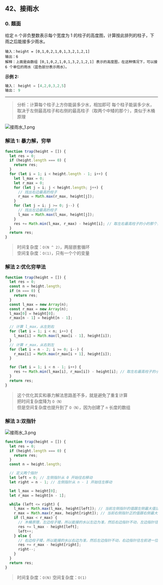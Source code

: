 ## 42、接雨水

### 0. 题面

给定 n 个非负整数表示每个宽度为 1 的柱子的高度图，计算按此排列的柱子，下雨之后能接多少雨水。

```
输入：height = [0,1,0,2,1,0,1,3,2,1,2,1]
输出：6
解释：上面是由数组 [0,1,0,2,1,0,1,3,2,1,2,1] 表示的高度图，在这种情况下，可以接 6 个单位的雨水（蓝色部分表示雨水）。
```

**示例 2:**

```javascript
输入： height = [4,2,0,3,2,5]
输出： 9
```

---

> 分析：计算每个柱子上方你能装多少水，相加即可
> 每个柱子能装多少水，取决于左侧最高柱子和右侧的最高柱子（取两个中矮的那个），类似于木桶原理

![接雨水_1.png](https://p1-juejin.byteimg.com/tos-cn-i-k3u1fbpfcp/35f2a87e4f6d4559b0616227820341b5~tplv-k3u1fbpfcp-watermark.image?)

### **解法 1: 暴力解，穷举**

```js
function trap(height = []) {
  let res = 0;
  if (height.length === 0) {
    return res;
  }
  for (let i = 1; i < height.length - 1; i++) {
    let l_max = 0;
    let r_max = 0;
    for (let j = i; j < height.length; j++) {
      // 找出右边最高的柱子
      r_max = Math.max(r_max, height[j]);
    }
    for (let j = i; j >= 0; j--) {
      // 找出左边最高的柱子
      l_max = Math.max(l_max, height[j]);
    }
    res += Math.min(l_max, r_max) - height[i]; // 取左右最高柱子的小的那个，减去自己的高度
  }
  return res;
}
```

> 时间复杂度：`O(N ^ 2)`，两层嵌套循环\
> 空间复杂度：`O(1)`，只有一个个的变量

### **解法 2:优化穷举法**

```js
function trap(height = []) {
  let res = 0;
  const n = height.length;
  if (n === 0) {
    return res;
  }
  const l_max = new Array(n);
  const r_max = new Array(n);
  l_max[0] = height[0];
  r_max[n - 1] = height[n - 1];

  // 计算 l_max，从左到右
  for (let i = 1; i < n; i++) {
    l_max[i] = Math.max(l_max[i - 1], height[i]);
  }
  // 计算 r_max，从右到左
  for (let i = n - 2; i >= 0; i--) {
    r_max[i] = Math.max(r_max[i + 1], height[i]);
  }

  for (let i = 1; i < n - 1; i++) {
    res += Math.min(l_max[i], r_max[i]) - height[i]; // 取左右最高柱子的小的那个，减去自己的高度
  }
  return res;
}
```

> 这个优化其实和暴力解法思路差不多，就是避免了重复计算\
> 把时间复杂度降为 `O（N）`\
> 但是空间复杂度也提升到了 `O（N）`，因为创建了 `n` 长度的数组

### **解法 3:双指针**

![接雨水_3.png](https://p1-juejin.byteimg.com/tos-cn-i-k3u1fbpfcp/f670ba837c76440d9be095ce1e547115~tplv-k3u1fbpfcp-watermark.image?)

```js
function trap(height = []) {
  let res = 0;
  if (height.length === 0) {
    return res;
  }
  const n = height.length;

  // 定义两个指针
  let left = 0; // 左侧指针从 0 开始往右移动
  let right = n - 1; // 左侧指针从 n - 1 开始往左移动

  let l_max = height[0];
  let r_max = height[n - 1];

  while (left <= right) {
    l_max = Math.max(l_max, height[left]); // 当前左侧指针的值跟左侧最大值比较，计算出当前左侧的最大值
    r_max = Math.max(r_max, height[right]); // 当前右侧指针正的值跟右侧最大值比较，计算出当前右侧的最大值
    if (l_max < r_max) {
      // 木桶原理，左边柱子矮，所以能接的水以左边为准，然后右边指针不动，左边指针往右前进一位
      res += l_max - height[left];
      left++;
    } else {
      // 右边柱子矮，所以能接的水以右边为准，然后左边指针不动，右边指针往左前进一位
      res += r_max - height[right];
      right--;
    }
  }
  return res;
}
```

> 时间复杂度：`O(N)`
> 空间复杂度：`O(1)`
